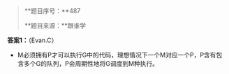 > **题目序号：**487
>
> **题目来源：**跟谁学

**答案1：**（Evan.C）

- M必须拥有P才可以执行G中的代码，理想情况下一个M对应一个P，P含有包含多个G的队列，P会周期性地将G调度到M种执行。